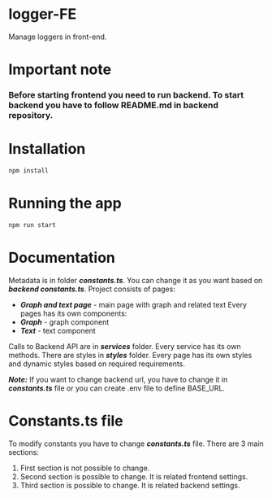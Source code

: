 # logger-FE
Manage loggers in front-end.

# Important note
### Before starting frontend you need to run backend. To start backend you have to follow README.md in backend repository.

# Installation
```bash
npm install
```

# Running the app
```bash
npm run start
```

# Documentation
Metadata is in folder ***constants.ts***. You can change it as you want based on ***backend constants.ts***.
Project consists of pages:
- ***Graph and text page*** - main page with graph and related text
Every pages has its own components:
- ***Graph*** - graph component
- ***Text*** - text component

Calls to Backend API are in ***services*** folder. Every service has its own methods.
There are styles in ***styles*** folder. Every page has its own styles and dynamic styles based on required requirements.


***Note:*** If you want to change backend url, you have to change it in ***constants.ts*** file or you can create .env file to define BASE_URL.

# Constants.ts file
To modify constants you have to change ***constants.ts*** file. There are 3 main sections:
1. First section is not possible to change.
2. Second section is possible to change. It is related frontend settings.
3. Third section is possible to change. It is related backend settings.
